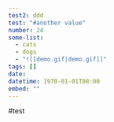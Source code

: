 ```yaml
---
test2: ddd
test: "#another value"
number: 24
some-list:
  - cats
  - dogs
  - "![[demo.gif|demo.gif]]"
tags: []
date: 
datetime: 1970-01-01T08:00
embed: ""
---
```

#test




